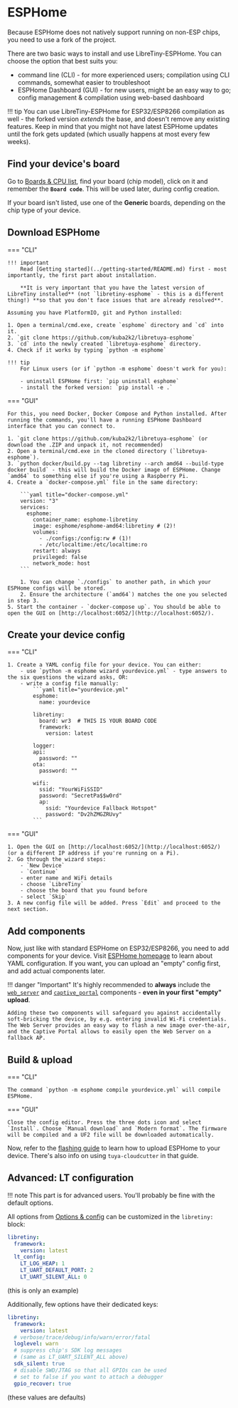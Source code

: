 # ESPHome

Because ESPHome does not natively support running on non-ESP chips, you need to use a fork of the project.

There are two basic ways to install and use LibreTiny-ESPHome. You can choose the option that best suits you:

- command line (CLI) - for more experienced users; compilation using CLI commands, somewhat easier to troubleshoot
- ESPHome Dashboard (GUI) - for new users, might be an easy way to go; config management & compilation using web-based dashboard

!!! tip
	You can use LibreTiny-ESPHome for ESP32/ESP8266 compilation as well - the forked version *extends* the base, and doesn't remove any existing features. Keep in mind that you might not have latest ESPHome updates until the fork gets updated (which usually happens at most every few weeks).

## Find your device's board

Go to [Boards & CPU list](../status/supported/), find your board (chip model), click on it and remember the **`Board code`**. This will be used later, during config creation.

If your board isn't listed, use one of the **Generic** boards, depending on the chip type of your device.

## Download ESPHome

=== "CLI"

	!!! important
		Read [Getting started](../getting-started/README.md) first - most importantly, the first part about installation.

		**It is very important that you have the latest version of LibreTiny installed** (not `libretiny-esphome` - this is a different thing!) **so that you don't face issues that are already resolved**.

	Assuming you have PlatformIO, git and Python installed:

	1. Open a terminal/cmd.exe, create `esphome` directory and `cd` into it.
	2. `git clone https://github.com/kuba2k2/libretuya-esphome`
	3. `cd` into the newly created `libretuya-esphome` directory.
	4. Check if it works by typing `python -m esphome`

	!!! tip
		For Linux users (or if `python -m esphome` doesn't work for you):

		- uninstall ESPHome first: `pip uninstall esphome`
		- install the forked version: `pip install -e .`

=== "GUI"

	For this, you need Docker, Docker Compose and Python installed. After running the commands, you'll have a running ESPHome Dashboard interface that you can connect to.

	1. `git clone https://github.com/kuba2k2/libretuya-esphome` (or download the .ZIP and unpack it, not recommended)
	2. Open a terminal/cmd.exe in the cloned directory (`libretuya-esphome`).
	3. `python docker/build.py --tag libretiny --arch amd64 --build-type docker build` - this will build the Docker image of ESPHome. Change `amd64` to something else if you're using a Raspberry Pi.
	4. Create a `docker-compose.yml` file in the same directory:

		```yaml title="docker-compose.yml"
		version: "3"
		services:
		  esphome:
		    container_name: esphome-libretiny
		    image: esphome/esphome-amd64:libretiny # (2)!
		    volumes:
		      - ./configs:/config:rw # (1)!
		      - /etc/localtime:/etc/localtime:ro
		    restart: always
		    privileged: false
		    network_mode: host
		```

		1. You can change `./configs` to another path, in which your ESPHome configs will be stored.
		2. Ensure the architecture (`amd64`) matches the one you selected in step 3.
	5. Start the container - `docker-compose up`. You should be able to open the GUI on [http://localhost:6052/](http://localhost:6052/).

## Create your device config

=== "CLI"

	1. Create a YAML config file for your device. You can either:
		- use `python -m esphome wizard yourdevice.yml` - type answers to the six questions the wizard asks, OR:
		- write a config file manually:
			```yaml title="yourdevice.yml"
			esphome:
			  name: yourdevice

			libretiny:
			  board: wr3  # THIS IS YOUR BOARD CODE
			  framework:
			    version: latest

			logger:
			api:
			  password: ""
			ota:
			  password: ""

			wifi:
			  ssid: "YourWiFiSSID"
			  password: "SecretPa$$w0rd"
			  ap:
			    ssid: "Yourdevice Fallback Hotspot"
			    password: "Dv2hZMGZRUvy"
			```

=== "GUI"

	1. Open the GUI on [http://localhost:6052/](http://localhost:6052/) (or a different IP address if you're running on a Pi).
	2. Go through the wizard steps:
		- `New Device`
		- `Continue`
		- enter name and WiFi details
		- choose `LibreTiny`
		- choose the board that you found before
		- select `Skip`
	3. A new config file will be added. Press `Edit` and proceed to the next section.

## Add components

Now, just like with standard ESPHome on ESP32/ESP8266, you need to add components for your device. Visit [ESPHome homepage](https://esphome.io/) to learn about YAML configuration. If you want, you can upload an "empty" config first, and add actual components later.

!!! danger "Important"
	It's highly recommended to **always** include the [`web_server`](https://esphome.io/components/web_server.html) and [`captive_portal`](https://esphome.io/components/captive_portal.html) components - **even in your first "empty" upload**.

	Adding these two components will safeguard you against accidentally soft-bricking the device, by e.g. entering invalid Wi-Fi credentials. The Web Server provides an easy way to flash a new image over-the-air, and the Captive Portal allows to easily open the Web Server on a fallback AP.

## Build & upload

=== "CLI"

	The command `python -m esphome compile yourdevice.yml` will compile ESPHome.

=== "GUI"

	Close the config editor. Press the three dots icon and select `Install`. Choose `Manual download` and `Modern format`. The firmware will be compiled and a UF2 file will be downloaded automatically.

Now, refer to the [flashing guide](../flashing/esphome.md) to learn how to upload ESPHome to your device. There's also info on using `tuya-cloudcutter` in that guide.

## Advanced: LT configuration

!!! note
	This part is for advanced users. You'll probably be fine with the default options.

All options from [Options & config](../dev/config.md) can be customized in the `libretiny:` block:

```yaml title="yourdevice.yml"
libretiny:
  framework:
    version: latest
  lt_config:
    LT_LOG_HEAP: 1
    LT_UART_DEFAULT_PORT: 2
    LT_UART_SILENT_ALL: 0
```
(this is only an example)

Additionally, few options have their dedicated keys:

```yaml title="yourdevice.yml"
libretiny:
  framework:
    version: latest
  # verbose/trace/debug/info/warn/error/fatal
  loglevel: warn
  # suppress chip's SDK log messages
  # (same as LT_UART_SILENT_ALL above)
  sdk_silent: true
  # disable SWD/JTAG so that all GPIOs can be used
  # set to false if you want to attach a debugger
  gpio_recover: true
```
(these values are defaults)
